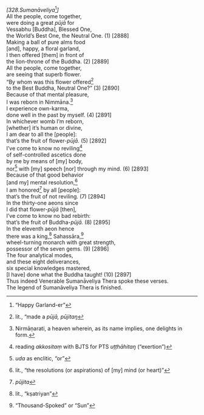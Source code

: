 *\[328.Sumanāveliya*[^1]*\]*  
All the people, come together,  
were doing a great *pūjā* for  
Vessabhu \[Buddha\], Blessed One,  
the World’s Best One, the Neutral One. (1) \[2888\]  
Making a ball of pure alms food  
\[and\], happy, a floral garland,  
I then offered \[them\] in front of  
the lion-throne of the Buddha. (2) \[2889\]  
All the people, come together,  
are seeing that superb flower.  
“By whom was this flower offered[^2]  
to the Best Buddha, Neutral One?” (3) \[2890\]  
Because of that mental pleasure,  
I was reborn in Nimmāna.[^3]  
I experience own-karma,  
done well in the past by myself. (4) \[2891\]  
In whichever womb I’m reborn,  
\[whether\] it’s human or divine,  
I am dear to all the \[people\]:  
that’s the fruit of flower-*pūjā.* (5) \[2892\]  
I’ve come to know no reviling[^4]  
of self-controlled ascetics done  
by me by means of \[my\] body,  
nor[^5] with \[my\] speech \[nor\] through my mind. (6) \[2893\]  
Because of that good behavior  
\[and my\] mental resolution,[^6]  
I am honored[^7] by all \[people\]:  
that’s the fruit of not reviling. (7) \[2894\]  
In the thirty-one aeons since  
I did that flower-*pūjā* \[then\]*,*  
I’ve come to know no bad rebirth:  
that’s the fruit of Buddha-*pūjā.* (8) \[2895\]  
In the eleventh aeon hence  
there was a king,[^8] Sahassāra,[^9]  
wheel-turning monarch with great strength,  
possessor of the seven gems. (9) \[2896\]  
The four analytical modes,  
and these eight deliverances,  
six special knowledges mastered,  
\[I have\] done what the Buddha taught! (10) \[2897\]  
Thus indeed Venerable Sumanāveliya Thera spoke these verses.  
The legend of Sumanāveliya Thera is finished.  
[^1]: “Happy Garland-er”  
[^2]: lit., “made a *pūjā, pūjitaŋ*  
[^3]: Nirmāṇarati, a heaven wherein, as its name implies, one delights
    in form.  
[^4]: reading *akkositaṃ* with BJTS for PTS *uṭṭhāhitaŋ* (“exertion”)  
[^5]: *uda* as enclitic, “or”  
[^6]: lit., “the resolutions (or aspirations) of \[my\] mind (or heart)”  
[^7]: *pūjita*  
[^8]: lit., “kṣatriyan”  
[^9]: “Thousand-Spoked” or “Sun”
